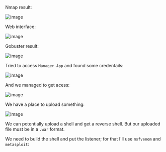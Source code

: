  Nmap result:

![image](https://github.com/user-attachments/assets/09c1f04b-773d-4a34-ac1e-cf5786351ddd)

Web interface:

![image](https://github.com/user-attachments/assets/6b40d867-46e1-45fb-a9e5-467466a1705c)

Gobuster result:

![image](https://github.com/user-attachments/assets/c04a8236-64a9-4ea4-be14-04edf8204caa)

Tried to access `Manager App` and found some credentails:

![image](https://github.com/user-attachments/assets/8ec32832-7186-43fc-a451-e58066fa6d3b)

And we managed to get acess:

![image](https://github.com/user-attachments/assets/a9b2a4be-4ab7-41cf-995e-5e7e5c4d5e88)

We have a place to upload something:

![image](https://github.com/user-attachments/assets/e6a73263-30e1-4b4a-a2de-054222220ea2)

We can potentially upload a shell and get a reverse shell. But our uploaded file must be in a `.war` format. 

We need to build the shell and put the listener; for that I'll use `msfvenom` and `metasploit`:


